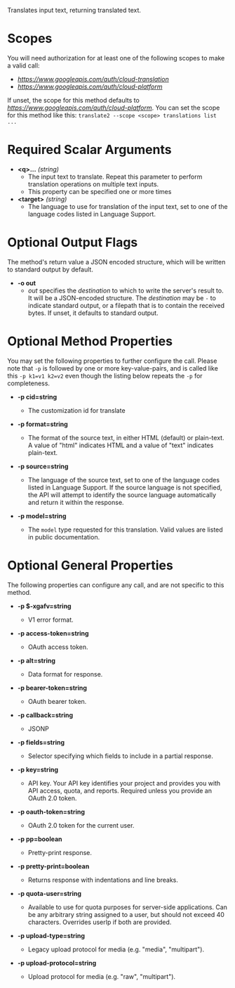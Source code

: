 Translates input text, returning translated text.
# Scopes

You will need authorization for at least one of the following scopes to make a valid call:

* *https://www.googleapis.com/auth/cloud-translation*
* *https://www.googleapis.com/auth/cloud-platform*

If unset, the scope for this method defaults to *https://www.googleapis.com/auth/cloud-platform*.
You can set the scope for this method like this: `translate2 --scope <scope> translations list ...`
# Required Scalar Arguments
* **&lt;q&gt;...** *(string)*
    - The input text to translate. Repeat this parameter to perform translation
        operations on multiple text inputs.
    - This property can be specified one or more times
* **&lt;target&gt;** *(string)*
    - The language to use for translation of the input text, set to one of the
        language codes listed in Language Support.

# Optional Output Flags

The method's return value a JSON encoded structure, which will be written to standard output by default.

* **-o out**
    - *out* specifies the *destination* to which to write the server's result to.
      It will be a JSON-encoded structure.
      The *destination* may be `-` to indicate standard output, or a filepath that is to contain the received bytes.
      If unset, it defaults to standard output.
# Optional Method Properties

You may set the following properties to further configure the call. Please note that `-p` is followed by one 
or more key-value-pairs, and is called like this `-p k1=v1 k2=v2` even though the listing below repeats the
`-p` for completeness.

* **-p cid=string**
    - The customization id for translate

* **-p format=string**
    - The format of the source text, in either HTML (default) or plain-text. A
        value of &#34;html&#34; indicates HTML and a value of &#34;text&#34; indicates plain-text.

* **-p source=string**
    - The language of the source text, set to one of the language codes listed in
        Language Support. If the source language is not specified, the API will
        attempt to identify the source language automatically and return it within
        the response.

* **-p model=string**
    - The `model` type requested for this translation. Valid values are
        listed in public documentation.

# Optional General Properties

The following properties can configure any call, and are not specific to this method.

* **-p $-xgafv=string**
    - V1 error format.

* **-p access-token=string**
    - OAuth access token.

* **-p alt=string**
    - Data format for response.

* **-p bearer-token=string**
    - OAuth bearer token.

* **-p callback=string**
    - JSONP

* **-p fields=string**
    - Selector specifying which fields to include in a partial response.

* **-p key=string**
    - API key. Your API key identifies your project and provides you with API access, quota, and reports. Required unless you provide an OAuth 2.0 token.

* **-p oauth-token=string**
    - OAuth 2.0 token for the current user.

* **-p pp=boolean**
    - Pretty-print response.

* **-p pretty-print=boolean**
    - Returns response with indentations and line breaks.

* **-p quota-user=string**
    - Available to use for quota purposes for server-side applications. Can be any arbitrary string assigned to a user, but should not exceed 40 characters. Overrides userIp if both are provided.

* **-p upload-type=string**
    - Legacy upload protocol for media (e.g. &#34;media&#34;, &#34;multipart&#34;).

* **-p upload-protocol=string**
    - Upload protocol for media (e.g. &#34;raw&#34;, &#34;multipart&#34;).
